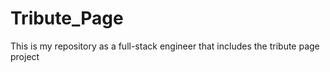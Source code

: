# Tribute_Page
This is my repository as a full-stack engineer that includes the tribute page project
